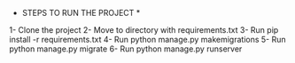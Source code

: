 * STEPS TO RUN THE PROJECT *

1- Clone the project 
2- Move to directory with requirements.txt
3- Run pip install -r requirements.txt
4- Run python manage.py makemigrations
5- Run python manage.py migrate
6- Run python manage.py runserver